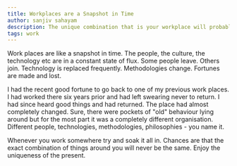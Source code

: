 ```yaml
---
title: Workplaces are a Snapshot in Time
author: sanjiv sahayam
description: The unique combination that is your workplace will probably never exist again.
tags: work
---
```


Work places are like a snapshot in time. The people, the culture, the technology etc are in a constant state of flux. Some people leave. Others join. Technology is replaced frequently. Methodologies change. Fortunes are made and lost.

I had the recent good fortune to go back to one of my previous work places. I had worked there six years prior and had left swearing never to return. I had since heard good things and had returned. The place had almost completely changed. Sure, there were pockets of "old" behaviour lying around but for the most part it was a completely different organisation. Different people, technologies, methodologies, philosophies - you name it.

Whenever you work somewhere try and soak it all in. Chances are that the exact combination of things around you will never be the same. Enjoy the uniqueness of the present.